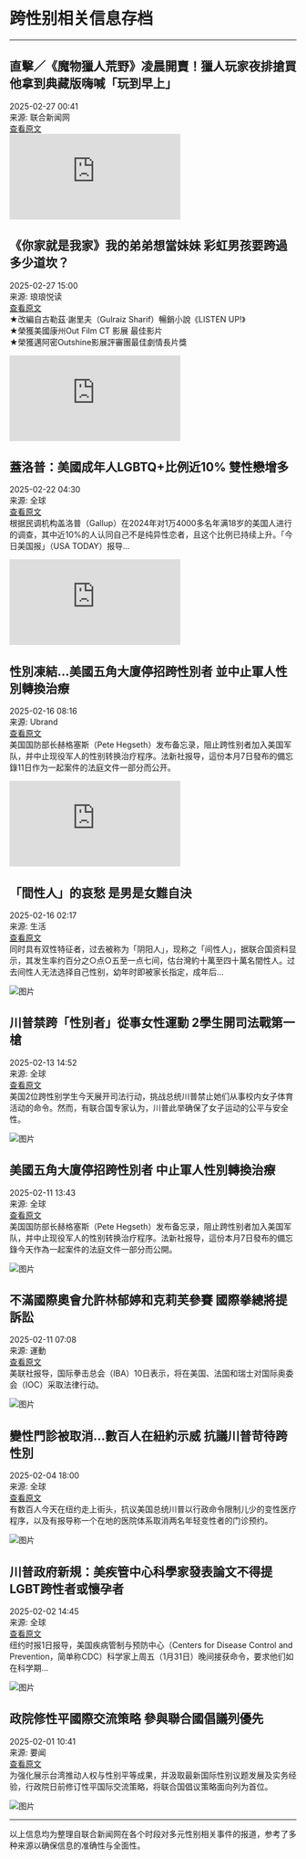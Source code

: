 # 跨性别相关信息存档

---

## 直擊／《魔物獵人荒野》凌晨開賣！獵人玩家夜排搶買 他拿到典藏版嗨喊「玩到早上」
2025-02-27 00:41  
来源: 联合新闻网  
[查看原文](https://tech.udn.com/tech/story/123154/8576460?from=redpush)  
![图片](https://pgw.udn.com.tw/gw/photo.php?u=https://uc.udn.com.tw/photo/2025/02/27/0/31568542.jpg&s=Y&x=0&y=0&sw=855&sh=570&exp=3600&w=600)

## 《你家就是我家》我的弟弟想當妹妹 彩虹男孩要跨過多少道坎？
2025-02-27 15:00  
来源: 琅琅悦读  
[查看原文](https://reading.udn.com/read/story/7046/8575396)  
★改編自古勒茲·謝里夫（Gulraiz Sharif）暢銷小說《LISTEN UP!》  
★榮獲美國康州Out Film CT 影展 最佳影片  
★榮獲邁阿密Outshine影展評審團最佳劇情長片獎

![图片](https://pgw.udn.com.tw/gw/photo.php?u=https://uc.udn.com.tw/photo/2025/02/21/realtime/31537243.jpg&s=Y&x=0&y=0&sw=2125&sh=1417&exp=3600&w=600)

## 蓋洛普：美國成年人LGBTQ+比例近10% 雙性戀增多
2025-02-22 04:30  
来源: 全球  
[查看原文](https://udn.com/news/story/6813/8564066)  
根据民调机构盖洛普（Gallup）在2024年对1万4000多名年满18岁的美国人进行的调查，其中近10%的人认同自己不是纯异性恋者，且这个比例已持续上升。「今日美国报」（USA TODAY）报导…

![图片](https://pgw.udn.com.tw/gw/photo.php?u=https://uc.udn.com.tw/photo/2025/02/13/0/31485928.png&s=Y&x=41&y=0&sw=705&sh=470&exp=3600&w=600)

## 性別凍結...美國五角大廈停招跨性別者 並中止軍人性別轉換治療
2025-02-16 08:16  
来源: Ubrand  
[查看原文](https://ubrand.udn.com/ubrand/story/123655/8545034)  
美国国防部长赫格塞斯（Pete Hegseth）发布备忘录，阻止跨性别者加入美国军队，并中止现役军人的性别转换治疗程序。法新社报导，這份本月7日發布的備忘錄11日作为一起案件的法庭文件一部分而公开。

![图片](https://pgw.udn.com.tw/gw/photo.php?u=https://uc.udn.com.tw/photo/2025/02/16/1/31502379.jpg&s=Y&x=80&y=0&sw=1005&sh=670&exp=3600&w=600)

## 「間性人」的哀愁 是男是女難自決
2025-02-16 02:17  
来源: 生活  
[查看原文](https://udn.com/news/story/7266/8550934)  
同时具有双性特征者，过去被称为「阴阳人」，现称之「间性人」，据联合国资料显示，其发生率约百分之○点○五至一点七间，估台灣約十萬至四十萬名間性人。过去间性人无法选择自己性别，幼年时即被家长指定，成年后…

![图片](https://udn.com/news/story/121777/8545940)

## 川普禁跨「性別者」從事女性運動 2學生開司法戰第一槍
2025-02-13 14:52  
来源: 全球  
[查看原文](https://udn.com/news/story/121777/8545940)  
美国2位跨性别学生今天展开司法行动，挑战总统川普禁止她们从事校内女子体育活动的命令。然而，有联合国专家认为，川普此举确保了女子运动的公平与安全性。

![图片](https://udn.com/news/story/6813/8540969)

## 美國五角大廈停招跨性別者 中止軍人性別轉換治療
2025-02-11 13:43  
来源: 全球  
[查看原文](https://udn.com/news/story/6813/8540969)  
美国国防部长赫格塞斯（Pete Hegseth）发布备忘录，阻止跨性别者加入美国军队，并中止现役军人的性别转换治疗程序。法新社报导，這份本月7日發布的備忘錄今天作為一起案件的法庭文件一部分而公開。

![图片](https://udn.com/news/story/7005/8539927)

## 不滿國際奧會允許林郁婷和克莉芙參賽 國際拳總將提訴訟
2025-02-11 07:08  
来源: 運動  
[查看原文](https://udn.com/news/story/7005/8539927)  
美联社报导，国际拳击总会（IBA）10日表示，将在美国、法国和瑞士对国际奥委会（IOC）采取法律行动。

![图片](https://udn.com/news/story/7046/8532761)

## 變性門診被取消…數百人在紐約示威 抗議川普苛待跨性別
2025-02-04 18:00  
来源: 全球  
[查看原文](https://udn.com/news/story/121777/8526923)  
有数百人今天在纽约走上街头，抗议美国总统川普以行政命令限制儿少的变性医疗程序，以及有报导称一个在地的医院体系取消两名年轻变性者的门诊预约。

![图片](https://udn.com/news/story/121777/8523890)

## 川普政府新規：美疾管中心科學家發表論文不得提LGBT跨性者或懷孕者
2025-02-02 14:45  
来源: 全球  
[查看原文](https://udn.com/news/story/121777/8522417)  
纽约时报1日报导，美国疾病管制与预防中心（Centers for Disease Control and Prevention，简单称CDC）科学家上周五（1月31日）晚间接获命令，要求他们如在科学期…

![图片](https://udn.com/news/story/6656/8520970)

## 政院修性平國際交流策略 參與聯合國倡議列優先
2025-02-01 10:41  
来源: 要闻  
[查看原文](https://udn.com/news/story/6656/8520970)  
为强化展示台湾推动人权与性别平等成果，并汲取最新国际性别议题发展及实务经验，行政院日前修订性平国际交流策略，将联合国倡议策略面向列为首位。

![图片](https://udn.com/news/story/121777/8519173)

---

以上信息均为整理自联合新闻网在各个时段对多元性别相关事件的报道，参考了多种来源以确保信息的准确性与全面性。